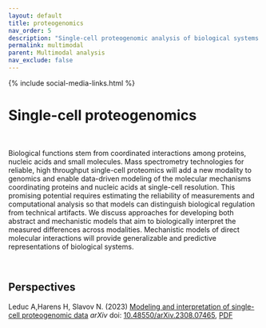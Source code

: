 ```yaml
---
layout: default
title: proteogenomics
nav_order: 5
description: "Single-cell proteogenomic analysis of biological systems from the Slavov Laboratory | Proteome biology "
permalink: multimodal
parent: Multimodal analysis
nav_exclude: false
---
```

{% include social-media-links.html %}

# Single-cell proteogenomics

<!--
{: .fs-9 }
Proteome biology
{: .fs-6 .fw-300}
-->

&nbsp;

Biological functions stem from coordinated interactions among proteins, nucleic acids and small molecules. Mass spectrometry technologies for reliable, high throughput single-cell proteomics will add a new modality to genomics and enable data-driven modeling of the molecular mechanisms coordinating proteins and nucleic acids at single-cell resolution. This promising potential requires estimating the reliability of measurements and computational analysis so that models can distinguish biological regulation from technical artifacts. We discuss approaches for developing both abstract and mechanistic models that aim to biologically interpret the measured differences across modalities. Mechanistic models of direct molecular interactions will provide generalizable and predictive representations of biological systems.



&nbsp;


## Perspectives

Leduc A,Harens H, Slavov N. (2023) [Modeling and interpretation of single-cell proteogenomic data](https://arxiv.org/abs/2308.07465) *arXiv*   doi: [10.48550/arXiv.2308.07465](
https://doi.org/10.48550/arXiv.2308.07465),   [PDF](https://slavovlab.net/Slavov-Lab-Publications/2023_Proteogenomics.pdf)


<!--

## Funding support
The research reported here has been supported by funding from the [NIH Director's Award](https://projectreporter.nih.gov/project_info_description.cfm?aid=9167004&icde=31336575) by an [Allen Distinguished Investigator Award](https://alleninstitute.org/what-we-do/frontiers-group/distinguished-investigators/projects/tracking-proteome-dynamics-single-cells) from the Paul G. Allen Frontiers Group and by [CZI](https://chanzuckerberg.com/science/programs-resources/single-cell-biology/seednetworks/mapping-the-transcriptome-and-proteome-of-human-testis-in-3d/).

-->


 &nbsp;

 &nbsp;

 &nbsp;  
